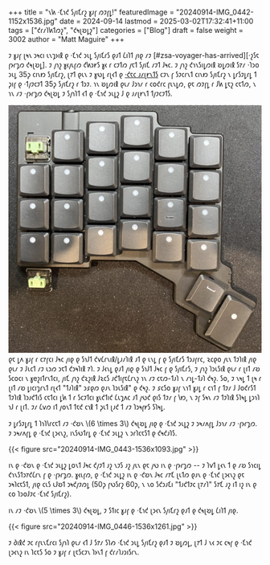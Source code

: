 +++
title = "𐑯𐑿 ·𐑗𐑪𐑒 𐑕𐑢𐑦𐑗𐑩𐑟 𐑣𐑨𐑝 𐑼𐑲𐑝𐑛!"
featuredImage = "20240914-IMG_0442-1152x1536.jpg"
date = 2024-09-14
lastmod = 2025-03-02T17:32:41+11:00
tags = ["𐑒𐑩𐑥𐑐𐑿𐑑𐑼𐑟", "𐑒𐑰𐑚𐑹𐑛𐑟"]
categories = ["Blog"]
draft = false
weight = 3002
author = "Matt Maguire"
+++

𐑲 𐑣𐑨𐑝 𐑚𐑰𐑯 𐑮𐑰𐑤𐑦 𐑧𐑯𐑡𐑶𐑦𐑙 𐑞 ·𐑗𐑪𐑒 𐑮𐑧𐑛 𐑕𐑢𐑦𐑗𐑩𐑕 𐑞𐑨𐑑 𐑖𐑦𐑐𐑑 𐑢𐑦𐑞 𐑥𐑲 [#zsa-voyager-has-arrived][·𐑟𐑕𐑱 𐑝𐑶𐑩𐑡𐑼 𐑒𐑰𐑚𐑹𐑛]. 𐑲 𐑢𐑪𐑟 𐑣𐑬𐑢𐑧𐑝𐑼 𐑒𐑿𐑮𐑾𐑕 𐑣𐑬 𐑩 𐑤𐑲𐑑𐑼 𐑢𐑱𐑑 𐑕𐑢𐑦𐑗 𐑥𐑲𐑑 𐑓𐑰𐑤. 𐑲 𐑢𐑪𐑟 𐑒𐑪𐑯𐑕𐑦𐑛𐑼𐑦𐑙 𐑹𐑛𐑼𐑦𐑙 𐑕𐑳𐑥 ·𐑐𐑮𐑴 𐑮𐑧𐑛 35𐑜 𐑤𐑦𐑯𐑽 𐑕𐑢𐑦𐑗𐑩𐑟, 𐑚𐑳𐑑 𐑞𐑧𐑯 𐑲 𐑣𐑻𐑛 𐑩𐑚𐑬𐑑 𐑞 [·𐑒𐑱𐑤 𐑨𐑥𐑚𐑾𐑯𐑑𐑕](https://keebd.com/products/ambients-silent-linear-twilight-choc-switches)
𐑤𐑲𐑯 𐑝 𐑕𐑲𐑤𐑩𐑯𐑑 𐑤𐑦𐑯𐑽 𐑕𐑢𐑦𐑗𐑩𐑟 𐑯 𐑛𐑩𐑕𐑲𐑛𐑩𐑛 𐑑 𐑜𐑦𐑝 𐑞 ·𐑑𐑢𐑲𐑤𐑲𐑑 35𐑜 𐑕𐑢𐑦𐑗𐑩𐑟 𐑩 𐑑𐑮𐑲. 𐑪𐑯 𐑹𐑛𐑼𐑦𐑙 𐑞𐑧𐑥 𐑓𐑮𐑪𐑥 𐑩 𐑤𐑴𐑒𐑩𐑤 𐑝𐑧𐑯𐑛𐑼, 𐑞𐑱 𐑼𐑲𐑝𐑛 𐑩 𐑓𐑿 𐑛𐑱𐑟 𐑤𐑱𐑑𐑼, 𐑯 𐑪𐑯 𐑥𐑲 ·𐑝𐑶𐑩𐑡𐑼 𐑒𐑰𐑚𐑹𐑛 𐑲 𐑕𐑢𐑪𐑐𐑑 𐑬𐑑 𐑞 ·𐑗𐑪𐑒 𐑮𐑧𐑛𐑟 𐑓 𐑞 𐑨𐑥𐑚𐑾𐑯𐑑 𐑑𐑢𐑲𐑤𐑲𐑑𐑕.

![](20240914-IMG_0445-1536x1503.jpg)
𐑞𐑱 𐑛𐑵 𐑣𐑨𐑝 𐑩 𐑤𐑳𐑝𐑤𐑦 𐑓𐑰𐑤 𐑢𐑦𐑞 𐑞 𐑕𐑪𐑓𐑑 𐑒𐑫𐑖𐑩𐑯𐑦𐑙/𐑛𐑨𐑥𐑐𐑦𐑙 𐑨𐑑 𐑞 𐑧𐑯𐑛 𐑝 𐑞 𐑕𐑢𐑦𐑗𐑩𐑕 𐑑𐑮𐑨𐑝𐑩𐑤, 𐑷𐑤𐑞𐑴 𐑢𐑧𐑯 𐑑𐑲𐑐𐑦𐑙 𐑢𐑦𐑞 𐑞𐑧𐑥 𐑲 𐑓𐑧𐑤𐑑 𐑥𐑲 𐑧𐑮𐑼 𐑮𐑱𐑑 𐑒𐑮𐑰𐑐𐑦𐑙 𐑳𐑐. 𐑲 𐑓𐑬𐑯𐑛 𐑞𐑨𐑑 𐑢𐑦𐑞 𐑞 𐑕𐑪𐑓𐑑 𐑓𐑰𐑤 𐑝 𐑞 𐑕𐑢𐑦𐑗𐑩𐑕, 𐑲 𐑢𐑪𐑟 𐑐𐑮𐑧𐑕𐑦𐑙 𐑞𐑧𐑥 𐑩 𐑚𐑦𐑑 𐑥𐑹 𐑕𐑤𐑴𐑤𐑦 𐑯 𐑣e𐑟𐑦𐑑𐑩𐑯𐑑𐑤𐑦, 𐑢𐑦𐑗 𐑢𐑪𐑟 𐑒𐑷𐑟𐑦𐑙 𐑓𐑷𐑤𐑕 𐑨𐑒𐑑𐑦𐑝𐑱𐑖𐑩𐑯𐑟 𐑪𐑯 𐑥𐑲 𐑤𐑱𐑼-𐑑𐑨𐑐 𐑯 𐑥𐑪𐑛-𐑑𐑨𐑐 𐑒𐑰𐑟. 𐑕𐑴, 𐑲 𐑯𐑰𐑛 𐑑 𐑚𐑰 𐑩 𐑚𐑦𐑑 𐑥𐑹 𐑛𐑦𐑤𐑦𐑡𐑩𐑯𐑑 𐑩𐑚𐑬𐑑 "𐑑𐑨𐑐𐑦𐑙" 𐑮𐑭𐑞𐑼 𐑞𐑨𐑯 𐑐𐑮𐑧𐑕𐑦𐑙" 𐑞 𐑒𐑰𐑟. 𐑲 𐑭𐑤𐑕𐑴 𐑣𐑨𐑝 𐑯𐑪𐑑 𐑣𐑨𐑛 𐑩 𐑤𐑪𐑑 𐑝 𐑑𐑲𐑥 𐑓 𐑓𐑴𐑒𐑩𐑕𐑑 𐑑𐑲𐑐𐑦𐑙 𐑐𐑮𐑨𐑒𐑑𐑦𐑕 𐑤𐑱𐑑𐑤𐑦 𐑛𐑿 𐑑 𐑩 𐑕𐑤𐑲𐑑𐑤𐑦 𐑣𐑧𐑒𐑑𐑦𐑒 𐑖𐑧𐑡𐑵𐑤 𐑨𐑑 𐑢𐑻𐑒 𐑞𐑦𐑕 𐑑𐑲𐑥 𐑝 𐑘𐑽, 𐑯 𐑲𐑝 𐑕𐑰𐑯 𐑥𐑲 𐑑𐑲𐑐𐑦𐑙 𐑕𐑐𐑰𐑛 𐑛𐑮𐑪𐑐 𐑪𐑓 𐑩 𐑚𐑦𐑑. 𐑲𐑥 𐑖𐑫𐑼 𐑦𐑑 𐑢𐑴𐑯𐑑 𐑑𐑱𐑒 𐑤𐑪𐑙 𐑑 𐑜𐑧𐑑 𐑚𐑨𐑒 𐑑 𐑥𐑲 𐑐𐑮𐑰𐑝𐑾𐑕 𐑕𐑐𐑰𐑛.

𐑲 𐑛𐑩𐑕𐑲𐑛𐑩𐑛 𐑑 𐑐𐑪𐑐𐑘𐑩𐑤𐑱𐑑 𐑥𐑲 ·𐑒𐑹𐑯 \\(6 \times 3\\) 𐑒𐑰𐑚𐑹𐑛 𐑢𐑦𐑞 𐑞 ·𐑗𐑪𐑒 𐑮𐑧𐑛𐑟 𐑲 𐑮𐑰𐑥𐑵𐑝𐑛 𐑓𐑮𐑪𐑥 𐑥𐑲 ·𐑝𐑶𐑩𐑡𐑼. 𐑲 𐑮𐑰𐑥𐑵𐑝𐑛 𐑞 ·𐑗𐑪𐑒 𐑚𐑮𐑬𐑯𐑟, 𐑦𐑯𐑕𐑻𐑑𐑩𐑛 𐑞 ·𐑗𐑪𐑒 𐑮𐑧𐑛𐑟 𐑯 𐑮𐑩𐑐𐑤𐑱𐑕𐑑 𐑞 𐑒𐑰𐑒𐑨𐑐𐑕.

{{< figure src="20240914-IMG_0443-1536x1093.jpg" >}}

𐑦𐑯 𐑞 ·𐑒𐑹𐑯 𐑞 ·𐑗𐑪𐑒 𐑮𐑧𐑛𐑟 𐑛𐑴𐑯𐑑 𐑓𐑰𐑤 𐑒𐑢𐑲𐑑 𐑨𐑟 𐑯𐑲𐑕 𐑨𐑟 𐑢𐑧𐑯 𐑞𐑱 𐑢𐑻 𐑦𐑯 𐑞 ·𐑝𐑶𐑩𐑡𐑼 -- 𐑲 𐑐𐑫𐑑 𐑛𐑬𐑯 𐑑 𐑞 𐑥𐑹 𐑕𐑪𐑤𐑦𐑛 𐑒𐑪𐑯𐑕𐑑𐑮𐑳𐑒𐑖𐑩𐑯 𐑝 𐑞 ·𐑝𐑶𐑩𐑡𐑼. 𐑣𐑬𐑧𐑝𐑼, 𐑞 ·𐑗𐑪𐑒 𐑮𐑧𐑛𐑟 𐑦𐑯 𐑞 ·𐑒𐑹𐑯 𐑓𐑰𐑤 𐑥𐑳𐑗 𐑚𐑧𐑑𐑼 𐑞𐑨𐑯 𐑞 ·𐑗𐑪𐑒 𐑚𐑮𐑬𐑯𐑟 𐑞𐑱 𐑮𐑰𐑐𐑤𐑱𐑕𐑑, 𐑢𐑦𐑞 𐑤𐑧𐑕 𐑧𐑓𐑹𐑑 𐑮𐑰𐑒𐑢𐑲𐑼𐑛 (50𐑜 𐑝𐑻𐑕𐑩𐑟 60𐑜, 𐑯 𐑯𐑴 𐑕𐑒𐑮𐑨𐑗𐑦 "𐑑𐑨𐑒𐑑𐑲𐑤 𐑚𐑳𐑥𐑐" 𐑕𐑳𐑗 𐑨𐑟 𐑦𐑑 𐑦𐑟 𐑦𐑯 𐑞 𐑤𐑴 𐑐𐑮𐑴𐑓𐑲𐑤 ·𐑗𐑪𐑒 𐑕𐑢𐑦𐑗𐑩𐑟).

𐑦𐑯 𐑥𐑲 ·𐑒𐑹𐑯 \\(5 \times 3\\) 𐑒𐑰𐑚𐑹𐑛, 𐑲 𐑕𐑑𐑦𐑤 𐑣𐑨𐑝 𐑞 ·𐑗𐑪𐑒 𐑚𐑮𐑬𐑯 𐑕𐑢𐑦𐑗𐑩𐑟 𐑞𐑨𐑑 𐑞 𐑒𐑰𐑚𐑹𐑛 𐑖𐑦𐑐𐑑 𐑢𐑦𐑞.

{{< figure src="20240914-IMG_0446-1536x1261.jpg" >}}

𐑲 𐑔𐑦𐑙𐑒 𐑲𐑤 𐑩𐑝𐑧𐑯𐑗𐑩𐑤𐑦 𐑕𐑢𐑪𐑐 𐑞𐑧𐑥 𐑬𐑑 𐑓 𐑕𐑳𐑥 𐑕𐑐𐑺 ·𐑗𐑪𐑒 𐑮𐑧𐑛 𐑕𐑢𐑦𐑗𐑩𐑟 𐑞𐑨𐑑 𐑲 𐑹𐑛𐑼𐑛, 𐑚𐑳𐑑 𐑓 𐑯𐑬 𐑲𐑤 𐑤𐑰𐑝 𐑞 ·𐑗𐑪𐑒 𐑚𐑮𐑬𐑯𐑟 𐑦𐑯 𐑐𐑤𐑱𐑕 𐑕𐑴 𐑲 𐑣𐑨𐑝 𐑩 𐑚𐑱𐑕𐑤𐑲𐑯 𐑐𐑶𐑯𐑑 𐑝 𐑒𐑩𐑥𐑐𐑨𐑮𐑦𐑕𐑩𐑯.
